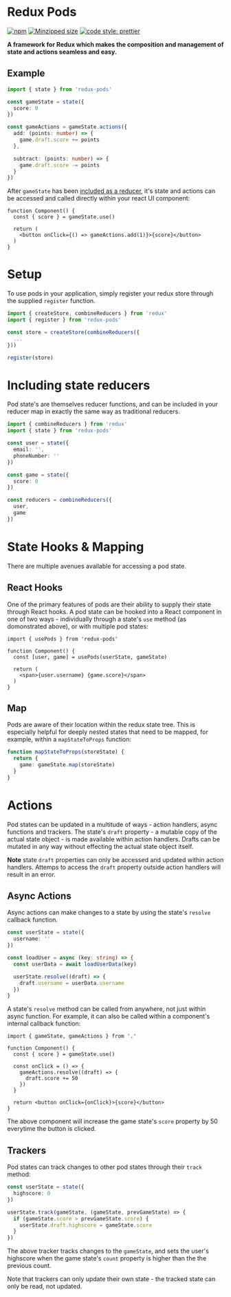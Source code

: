 # Redux Pods

[![npm](https://img.shields.io/npm/v/redux-pods.svg)](https://www.npmjs.com/package/redux-pods) [![Minzipped size](https://img.shields.io/bundlephobia/minzip/redux-pods@2.0.0.svg)](https://bundlephobia.com/result?p=redux-pods) [![code style: prettier](https://img.shields.io/badge/code_style-prettier-ff69b4.svg)](https://github.com/prettier/prettier)

**A framework for Redux which makes the composition and management of state and actions seamless and easy.**

## Example

```ts
import { state } from 'redux-pods'

const gameState = state({ 
  score: 0
})

const gameActions = gameState.actions({
  add: (points: number) => {
    game.draft.score += points
  },

  subtract: (points: number) => {
    game.draft.score -= points
  }
})
```

After `gameState` has been [included as a reducer](#including-state-reducers), it's state and actions can be accessed and called directly within your react UI component:

```tsx
function Component() {
  const { score } = gameState.use()

  return (
    <button onClick={() => gameActions.add(1)}>{score}</button>
  )
}
```

# Setup

To use pods in your application, simply register your redux store through the supplied `register` function.

```ts
import { createStore, combineReducers } from 'redux'
import { register } from 'redux-pods'

const store = createStore(combineReducers({
  ... 
}))

register(store)
```

# Including state reducers

Pod state's are themselves reducer functions, and can be included in your reducer map in exactly the same way as
traditional reducers.

```ts
import { combineReducers } from 'redux'
import { state } from 'redux-pods'

const user = state({
  email: '',
  phoneNumber: ''
})

const game = state({
  score: 0
})

const reducers = combineReducers({
  user,
  game
})
```

# State Hooks & Mapping

There are multiple avenues available for accessing a pod state.

## React Hooks

One of the primary features of pods are their ability to supply their state through React hooks. A pod state can be hooked
into a React component in one of two ways - individually through a state's `use` method (as domonstrated above), or with
multiple pod states:

```tsx
import { usePods } from 'redux-pods'

function Component() {
  const [user, game] = usePods(userState, gameState)

  return (
    <span>{user.username} {game.score}</span>
  )
}
```

## Map

Pods are aware of their location within the redux state tree. This is especially helpful for deeply nested states that need
to be mapped, for example, within a `mapStateToProps` function:

```ts
function mapStateToProps(storeState) {
  return {
    game: gameState.map(storeState)
  }
}
```

# Actions

Pod states can be updated in a multitude of ways - action handlers, async functions and trackers. The state's `draft` property -
a mutable copy of the actual state object - is made available within action handlers. Drafts can be mutated in any way without
effecting the actual state object itself.

**Note** state `draft` properties can only be accessed and updated within action handlers. Attemps to access the `draft` property
outside action handlers will result in an error.

## Async Actions

Async actions can make changes to a state by using the state's `resolve` callback function.

```ts
const userState = state({ 
  username: ''
})

const loadUser = async (key: string) => {
  const userData = await loadUserData(key)

  userState.resolve((draft) => {
    draft.username = userData.username
  })
}
```

A state's `resolve` method can be called from anywhere, not just within async function. For example, it can also be called within
a component's internal callback function:

```tsx
import { gameState, gameActions } from '.'

function Component() {
  const { score } = gameState.use()

  const onClick = () => {
    gameActions.resolve((draft) => {
      draft.score += 50
    })
  }

  return <button onClick={onClick}>{score}</button>
}
```

The above component will increase the game state's `score` property by 50 everytime the button is clicked.

## Trackers

Pod states can track changes to other pod states through their `track` method:

```ts
const userState = state({
  highscore: 0
})

userState.track(gameState, (gameState, prevGameState) => {
  if (gameState.score > prevGameState.score) {
    userState.draft.highscore = gameState.score
  }
})
```

The above tracker tracks changes to the `gameState`, and sets the user's highscore when the game state's
`count` property is higher than the the previous count.

Note that trackers can only update their own state - the tracked state can only be read, not updated.
